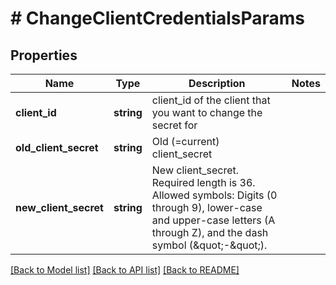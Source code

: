 # # ChangeClientCredentialsParams

## Properties

Name | Type | Description | Notes
------------ | ------------- | ------------- | -------------
**client_id** | **string** | client_id of the client that you want to change the secret for |
**old_client_secret** | **string** | Old (&#x3D;current) client_secret |
**new_client_secret** | **string** | New client_secret. Required length is 36. Allowed symbols: Digits (0 through 9), lower-case and upper-case letters (A through Z), and the dash symbol (\&quot;-\&quot;). |

[[Back to Model list]](../../README.md#models) [[Back to API list]](../../README.md#endpoints) [[Back to README]](../../README.md)
